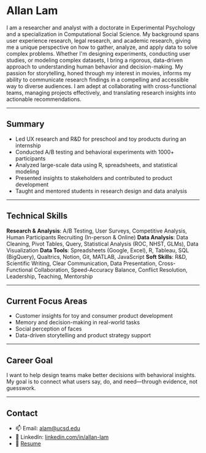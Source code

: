 # Allan Lam

I am a researcher and analyst with a doctorate in Experimental Psychology and a specialization in Computational Social Science. My background spans user experience research, legal research, and academic research, giving me a unique perspective on how to gather, analyze, and apply data to solve complex problems. Whether I'm designing experiments, conducting user studies, or modeling complex datasets, I bring a rigorous, data-driven approach to understanding human behavior and decision-making. My passion for storytelling, honed through my interest in movies, informs my ability to communicate research findings in a compelling and accessible way to diverse audiences. I am adept at collaborating with cross-functional teams, managing projects effectively, and translating research insights into actionable recommendations.

---

## Summary

- Led UX research and R&D for preschool and toy products during an internship  
- Conducted A/B testing and behavioral experiments with 1000+ participants  
- Analyzed large-scale data using R, spreadsheets, and statistical modeling  
- Presented insights to stakeholders and contributed to product development  
- Taught and mentored students in research design and data analysis  

---

## Technical Skills

**Research & Analysis**: A/B Testing, User Surveys, Competitive Analysis, Human Participants Recruiting (In-person & Online)
**Data Analysis**: Data Cleaning, Pivot Tables, Query, Statistical Analysis (ROC, NHST, GLMs), Data Visualization 
**Data Tools**: Spreadsheets (Google, Excel), R, Tableau, SQL (BigQuery), Qualtrics, Notion, Git, MATLAB, JavaScript
**Soft Skills**: R&D, Scientific Writing, Clear Communication, Data Presentation, Cross-Functional Collaboration, Speed-Accuracy Balance, Conflict Resolution, Leadership, Teaching, Mentorship

---

## Current Focus Areas

- Customer insights for toy and consumer product development  
- Memory and decision-making in real-world tasks
- Social perception of faces
- Data-driven storytelling and product strategy support  

---

## Career Goal

I want to help design teams make better decisions with behavioral insights. My goal is to connect what users say, do, and need—through evidence, not guesswork.

---

## Contact

- 📫 Email: [alam@ucsd.edu](mailto:alam@ucsd.edu)  
- 🔗 LinkedIn: [linkedin.com/in/allan-lam](https://www.linkedin.com/in/allan-lam/)  
- 📄 [Resume](./Allan_Lam_Resume.pdf)
